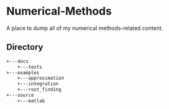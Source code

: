 # Numerical-Methods
A place to dump all of my numerical methods-related content.

## Directory
```bash
+---docs
    +---texts
+---examples
    +---approximation
    +---integration
    +---root_finding
+---source
    +---matlab
```
